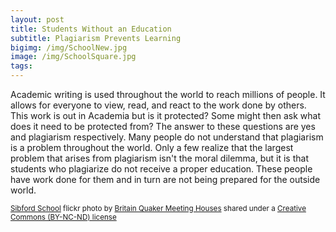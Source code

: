 ```yaml
---
layout: post
title: Students Without an Education
subtitle: Plagiarism Prevents Learning
bigimg: /img/SchoolNew.jpg
image: /img/SchoolSquare.jpg
tags:
---
```

Academic writing is used throughout the world to reach millions of people. It allows for everyone to view, read, and react to the work done by others. This work is out in Academia but is it protected? Some might then ask what does it need to be protected from? The answer to these questions are yes and plagiarism respectively. Many people do not understand that plagiarism is a problem throughout the world. Only a few realize that the largest problem that arises from plagiarism isn't the moral dilemma, but it is that students who plagiarize do not receive a proper education. These people have work done for them and in turn are not being prepared for the outside world.  

<small><a title="Sibford School" href="https://flickr.com/photos/qmh/4121538203">Sibford School</a> flickr photo by <a href="https://flickr.com/people/qmh">Britain Quaker Meeting Houses</a> shared under a <a href="https://creativecommons.org/licenses/by-nc-nd/2.0/">Creative Commons (BY-NC-ND) license</a> </small>
